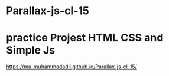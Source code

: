 # Parallax-js-cl-15
# practice  Projest HTML CSS and Simple Js
 https://ma-muhammadadil.github.io/Parallax-js-cl-15/
